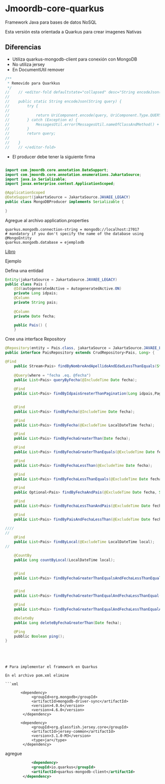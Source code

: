 
# Jmoordb-core-quarkus

Framework Java para bases de datos NoSQL

Esta versión esta orientada a Quarkus para crear imagenes Nativas

## Diferencias
- Utiliza quarkus-mongodb-client para conexión con MongoDB
- No utiliza jersey
- En DocumentUtil remover

```java
/**
 * Removido para Quarkkus
 */
//    // <editor-fold defaultstate="collapsed" desc="String encodeJson(String query)" >
//
//    public static String encodeJson(String query) {
//        try {
//
//            return UriComponent.encode(query, UriComponent.Type.QUERY_PARAM_SPACE_ENCODED);
//        } catch (Exception e) {
//            MessagesUtil.error(MessagesUtil.nameOfClassAndMethod() + "error: " + e.getLocalizedMessage());
//        }
//        return query;
//
//    }
//    // </editor-fold>

```
- El producer debe tener la siguiente firma

```java

import com.jmoordb.core.annotation.DateSupport;
import com.jmoordb.core.annotation.enumerations.JakartaSource;
import java.io.Serializable;
import javax.enterprise.context.ApplicationScoped;

@ApplicationScoped
@DateSupport(jakartaSource = JakartaSource.JAVAEE_LEGACY)
public class MongoDBProducer implements Serializable {
    
}

```



Agregue al archivo application.properties

```
quarkus.mongodb.connection-string = mongodb://localhost:27017
# mandatory if you don't specify the name of the database using @MongoEntity
quarkus.mongodb.database = ejemplodb

```





[Libro](http://leanpub.com/jmoordbcore)

Ejemplo

Defina una entidad

```java
Entity(jakartaSource = JakartaSource.JAVAEE_LEGACY)
public class Pais {
    @Id(autogeneratedActive = AutogeneratedActive.ON)
    private Long idpais;
    @Column
    private String pais;
    
    @Column
    private Date fecha;

    public Pais() {
    }

````

Cree una interface Repository

```java
@Repository(entity = Pais.class, jakartaSource = JakartaSource.JAVAEE_LEGACY)
public interface PaisRepository extends CrudRepository<Pais, Long> {

@Find
    public Stream<Pais> findByNombreAndApellidoAndEdadLessThanEquals(String nombre, String apellido, Integer edad);
    
    @Query(where = "fecha .eq. @fecha")
    public List<Pais> queryByFecha(@IncludeTime Date fecha);
    
    @Find
    public List<Pais> findByIdpaisGreaterThanPagination(Long idpais,Pagination pagination);
    

    @Find
    public List<Pais> findByFecha(@IncludeTime Date fecha);

    @Find
    public List<Pais> findByFecha(@ExcludeTime LocalDateTime fecha);

    @Find
    public List<Pais> findByFechaGreaterThan(Date fecha);

    @Find
    public List<Pais> findByFechaGreaterThanEquals(@ExcludeTime Date fecha);

    @Find
    public List<Pais> findByFechaLessThan(@ExcludeTime Date fecha);

    @Find
    public List<Pais> findByFechaLessThanEquals(@ExcludeTime Date fecha);

    @Find
    public Optional<Pais> findByFechaAndPais(@ExcludeTime Date fecha, String pais);

    @Find
    public List<Pais> findByFechaLessThanAndPais(@ExcludeTime Date fecha, String pais);

    @Find
    public List<Pais> findByPaisAndFechaLessThan(@ExcludeTime Date fecha, String pais);

////    
//    
    @Find
    public List<Pais> findByLocal(@ExcludeTime LocalDateTime local);
//    

    @CountBy
    public Long countByLocal(LocalDateTime local);

   
    @Find
    public List<Pais> findByFechaGreaterThanEqualsAndFechaLessThanEquals(@IncludeTime Date start, Date end);


    @Find
    public List<Pais> findByFechaGreaterThanEqualAndFechaLessThanEqual(@ExcludeTime Date start, @ExcludeTime Date end);

    @Find
    public List<Pais> findByFechaGreaterThanEqualAndFechaLessThanEqualAndPais(@ExcludeTime Date start, @ExcludeTime Date end, String pais);

    @DeleteBy
    public Long deleteByFechaGreaterThan(Date fecha);

    @Ping
    pubblic Boolean ping();
}


````

```




# Para implementar el framework en Quarkus

En el archivo pom.xml elimine

```xml

       <dependency>
            <groupId>org.mongodb</groupId>
            <artifactId>mongodb-driver-sync</artifactId>
            <version>4.0.6</version>
            <version>4.6.0</version>
        </dependency>

       <dependency>
            <groupId>org.glassfish.jersey.core</groupId>
            <artifactId>jersey-common</artifactId>
            <version>3.1.0-M3</version>
            <type>jar</type>
        </dependency>
```

agregue

```xml
            <dependency>
            <groupId>io.quarkus</groupId>
            <artifactId>quarkus-mongodb-client</artifactId>
        </dependency>




```

